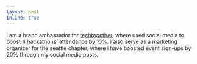 ```yaml
---
layout: post
inline: true
---
```


i am a brand ambassador for [techtogether](https://techtogether.io), where used social media to boost 4 hackathons’ attendance by 15%. i also serve as a marketing organizer for the seattle chapter, where i have boosted event sign-ups by 20% through my social media posts. 
